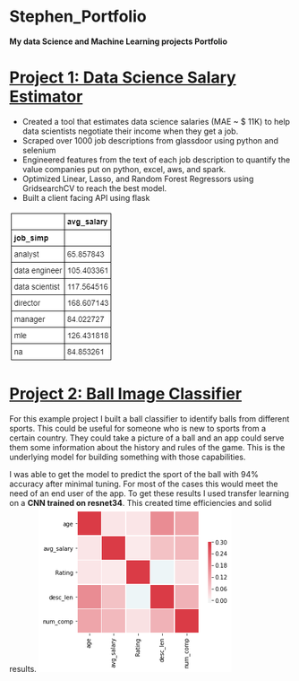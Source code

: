 # Stephen_Portfolio
**My data Science and __Machine__ Learning projects Portfolio**
# [Project 1: Data Science Salary Estimator](https://github.com/PlayingNumbers/ds_salary_proj)
- Created a tool that estimates data science salaries (MAE ~ $ 11K) to help data scientists negotiate their income when they get a job.
- Scraped over 1000 job descriptions from glassdoor using python and selenium
- Engineered features from the text of each job description to quantify the value companies put on python, excel, aws, and spark.
- Optimized Linear, Lasso, and Random Forest Regressors using GridsearchCV to reach the best model.
- Built a client facing API using flask

![](https://github.com/ediare21/Stephen_Portfolio/blob/main/images/salary_by_job_title.png)

# [Project 2: Ball Image Classifier](https://github.com/PlayingNumbers/ball_image_classifier)
For this example project I built a ball classifier to identify balls from different sports. This could be useful for someone who is new to sports from a certain country. They could take a picture of a ball and an app could serve them some information about the history and rules of the game. This is the underlying model for building something with those capabilities.

I was able to get the model to predict the sport of the ball with 94% accuracy after minimal tuning. For most of the cases this would meet the need of an end user of the app. To get these results I used transfer learning on a **CNN trained on resnet34**. This created time efficiencies and solid results.
![](https://github.com/ediare21/Stephen_Portfolio/blob/main/images/correlation_visual.png)
